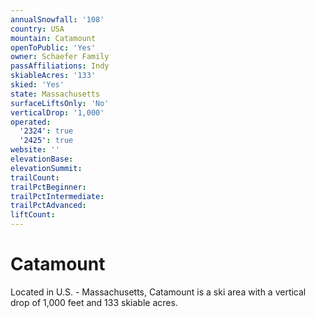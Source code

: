 ```yaml
---
annualSnowfall: '108'
country: USA
mountain: Catamount
openToPublic: 'Yes'
owner: Schaefer Family
passAffiliations: Indy
skiableAcres: '133'
skied: 'Yes'
state: Massachusetts
surfaceLiftsOnly: 'No'
verticalDrop: '1,000'
operated:
  '2324': true
  '2425': true
website: ''
elevationBase:
elevationSummit:
trailCount:
trailPctBeginner:
trailPctIntermediate:
trailPctAdvanced:
liftCount:
---
```



# Catamount

Located in U.S. - Massachusetts, Catamount is a ski area with a vertical drop of 1,000 feet and 133 skiable acres.
